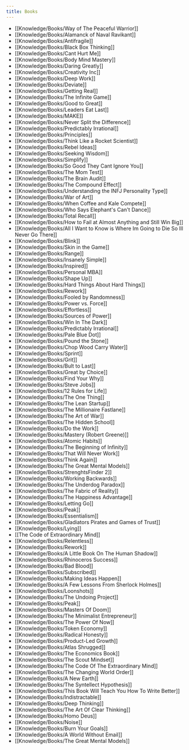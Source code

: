 ```yaml
---
title: Books
---
```


- [[Knowledge/Books/Way of The Peaceful Warrior]]
- [[Knowledge/Books/Alamanck of Naval Ravikant]]
- [[Knowledge/Books/Antifragile]]
- [[Knowledge/Books/Black Box Thinking]]
- [[Knowledge/Books/Cant Hurt Me]]
- [[Knowledge/Books/Body Mind Mastery]]
- [[Knowledge/Books/Daring Greatly]]
- [[Knowledge/Books/Creativity Inc]]
- [[Knowledge/Books/Deep Work]]
- [[Knowledge/Books/Deviate]]
- [[Knowledge/Books/Getting Real]]
- [[Knowledge/Books/The Infinite Game]]
- [[Knowledge/Books/Good to Great]] 
- [[Knowledge/Books/Leaders Eat Last]]
- [[Knowledge/Books/MAKE]]
- [[Knowledge/Books/Never Split the Difference]]
- [[Knowledge/Books/Predictably Irrational]]
- [[Knowledge/Books/Principles]]
- [[Knowledge/Books/Think Like a Rocket Scientist]]
- [[Knowledge/Books/Rebel Ideas]]
- [[Knowledge/Books/Seeking Wisdom]]
- [[Knowledge/Books/Simplify]]
- [[Knowledge/Books/So Good They Cant Ignore You]]
- [[Knowledge/Books/The Mom Test]]
- [[Knowledge/Books/The Brain Audit]]
- [[Knowledge/Books/The Compound Effect]]
- [[Knowledge/Books/Understanding the INFJ Personality Type]]
- [[Knowledge/Books/War of Art]]
- [[Knowledge/Books/When Coffee and Kale Compete]]
- [[Knowledge/Books/Who Says Elephant's Can't Dance]]
- [[Knowledge/Books/Total Recall]]
- [[Knowledge/Books/How to Fail at Almost Anything and Still Win Big]]
- [[Knowledge/Books/All I Want to Know is Where Im Going to Die So Ill Never Go There]]
- [[Knowledge/Books/Blink]]
- [[Knowledge/Books/Skin in the Game]]
- [[Knowledge/Books/Range]]
- [[Knowledge/Books/Insanely Simple]]
- [[Knowledge/Books/Inspired]]
- [[Knowledge/Books/Personal MBA]]
- [[Knowledge/Books/Shape Up]]
- [[Knowledge/Books/Hard Things About Hard Things]]
- [[Knowledge/Books/Rework]]
- [[Knowledge/Books/Fooled by Randomness]]
- [[Knowledge/Books/Power vs. Force]]
- [[Knowledge/Books/Effortless]]
- [[Knowledge/Books/Sources of Power]]
- [[Knowledge/Books/Win In The Dark]]
- [[Knowledge/Books/Predictably Irrational]]
- [[Knowledge/Books/Pale Blue Dot]]
- [[Knowledge/Books/Pound the Stone]]
- [[Knowledge/Books/Chop Wood Carry Water]]
- [[Knowledge/Books/Sprint]]
- [[Knowledge/Books/Grit]]
- [[Knowledge/Books/Bult to Last]]
- [[Knowledge/Books/Great by Choice]]
- [[Knowledge/Books/Find Your Why]]
- [[Knowledge/Books/Steve Jobs]]
- [[Knowledge/Books/12 Rules for Life]]
- [[Knowledge/Books/The One Thing]]
- [[Knowledge/Books/The Lean Startup]]
- [[Knowledge/Books/The Millionaire Fastlane]]
- [[Knowledge/Books/The Art of War]]
- [[Knowledge/Books/The Hidden School]]
- [[Knowledge/Books/Do the Work]]
- [[Knowledge/Books/Mastery (Robert Greene)]]
- [[Knowledge/Books/Atomic Habits]]
- [[Knowledge/Books/The Beginning of Infinity]]
- [[Knowledge/Books/That Will Never Work]]
- [[Knowledge/Books/Think Again]]
- [[Knowledge/Books/The Great Mental Models]]
- [[Knowledge/Books/StrenghtsFinder 2]]
- [[Knowledge/Books/Working Backwards]]
- [[Knowledge/Books/The Underdog Paradox]]
- [[Knowledge/Books/The Fabric of Reality]]
- [[Knowledge/Books/The Happiness Advantage]]
- [[Knowledge/Books/Letting Go]]
- [[Knowledge/Books/Peak]]
- [[Knowledge/Books/Essentialism]]
- [[Knowledge/Books/Gladiators Pirates and Games of Trust]]
- [[Knowledge/Books/Lying]]
- [[The Code of Extraordinary Mind]]
- [[Knowledge/Books/Relentless]]
- [[Knowledge/Books/Rework]]
- [[Knowledge/Books/A Little Book On The Human Shadow]]
- [[Knowledge/Books/Rhinoceros Success]]
- [[Knowledge/Books/Bad Blood]]
- [[Knowledge/Books/Subscribed]]
- [[Knowledge/Books/Making Ideas Happen]]
- [[Knowledge/Books/A Few Lessons From Sherlock Holmes]]
- [[Knowledge/Books/Loonshots]]
- [[Knowledge/Books/The Undoing Project]]
- [[Knowledge/Books/Peak]]
- [[Knowledge/Books/Masters Of Doom]]
- [[Knowledge/Books/The Minimalist Entrepreneur]]
- [[Knowledge/Books/The Power Of Now]]
- [[Knowledge/Books/Token Economy]]
- [[Knowledge/Books/Radical Honesty]]
- [[Knowledge/Books/Product-Led Growth]]
- [[Knowledge/Books/Atlas Shrugged]]
- [[Knowledge/Books/The Economics Book]]
- [[Knowledge/Books/The Scout Mindset]]
- [[Knowledge/Books/The Code Of The Extraordinary Mind]]
- [[Knowledge/Books/The Changing World Order]]
- [[Knowledge/Books/A New Earth]]
- [[Knowledge/Books/The Syntellect Hypothesis]]
- [[Knowledge/Books/This Book Will Teach You How To Write Better]]
- [[Knowledge/Books/Indistractable]]
- [[Knowledge/Books/Deep Thinking]]
- [[Knowledge/Books/The Art Of Clear Thinking]]
- [[Knowledge/Books/Homo Deus]]
- [[Knowledge/Books/Noise]]
- [[Knowledge/Books/Burn Your Goals]]
- [[Knowledge/Books/A World Without Email]]
- [[Knowledge/Books/The Great Mental Models]]